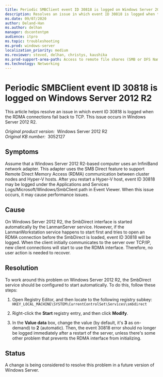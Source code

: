```yaml
---
title: Periodic SMBClient event ID 30818 is logged on Windows Server 2012 R2
description: Resolves an issue in which event ID 30818 is logged when the RDMA connections fail back to TCP. This issue occurs in Windows Server 2012 R2.
ms.date: 09/07/2020
author: Deland-Han
ms.author: delhan
manager: dscontentpm
audience: itpro
ms.topic: troubleshooting
ms.prod: windows-server
localization_priority: medium
ms.reviewer: steved, delhan, christys, kaushika
ms.prod-support-area-path: Access to remote file shares (SMB or DFS Namespace)
ms.technology: Networking
---
```

# Periodic SMBClient event ID 30818 is logged on Windows Server 2012 R2

This article helps resolve an issue in which event ID 30818 is logged when the RDMA connections fail back to TCP. This issue occurs in Windows Server 2012 R2.

_Original product version:_ &nbsp;Windows Server 2012 R2  
_Original KB number:_ &nbsp;3052127

## Symptoms

Assume that a Windows Server 2012 R2-based computer uses an InfiniBand network adapter. This adapter uses the SMB Direct feature to support Remote Direct Memory Access (RDMA) communication between cluster nodes and Hyper-V hosts. After you restart a Hyper-V host, event ID 30818 may be logged under the Applications and Services Logs/Microsoft/Windows/SmbClient path in Event Viewer. When this issue occurs, it may cause performance issues.

## Cause

On Windows Server 2012 R2, the SmbDirect interface is started automatically by the LanmanServer service. However, if the LanmanWorkstation service happens to start first and tries to open an RDMA connection before the SmbDirect is loaded, event ID 30818 will be logged. When the client initially communicates to the server over TCP/IP, new client connections will start to use the RDMA interface. Therefore, no user action is needed to recover.

## Resolution

To work around this problem on Windows Server 2012 R2, the SmbDirect service should be configured to start automatically. To do this, follow these steps:
1. Open Registry Editor, and then locate to the following registry subkey:
    `HKEY_LOCAL_MACHINE\SYSTEM\CurrentControlSet\Services\smbdirect` 

2. Right-click the **Start** registry entry, and then click **Modify**.
3. In the **Value data** box, change the value (by default, it's **3** as on-demand) to **2** (automatic). Then, the event 30818 error should no longer be logged immediately after a restart of the server, unless there's some other problem that prevents the RDMA interface from initializing.

## Status

A change is being considered to resolve this problem in a future version of Windows Server.
